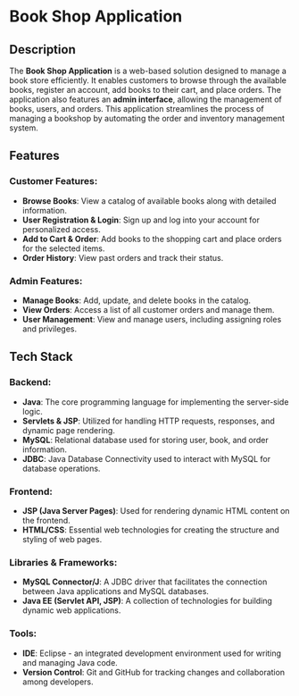 # Book Shop Application

## **Description**

The **Book Shop Application** is a web-based solution designed to manage a book store efficiently. It enables customers to browse through the available books, register an account, add books to their cart, and place orders. The application also features an **admin interface**, allowing the management of books, users, and orders. This application streamlines the process of managing a bookshop by automating the order and inventory management system.

## **Features**

### **Customer Features:**
- **Browse Books**: View a catalog of available books along with detailed information.
- **User Registration & Login**: Sign up and log into your account for personalized access.
- **Add to Cart & Order**: Add books to the shopping cart and place orders for the selected items.
- **Order History**: View past orders and track their status.

### **Admin Features:**
- **Manage Books**: Add, update, and delete books in the catalog.
- **View Orders**: Access a list of all customer orders and manage them.
- **User Management**: View and manage users, including assigning roles and privileges.

## **Tech Stack**

### **Backend:**
- **Java**: The core programming language for implementing the server-side logic.
- **Servlets & JSP**: Utilized for handling HTTP requests, responses, and dynamic page rendering.
- **MySQL**: Relational database used for storing user, book, and order information.
- **JDBC**: Java Database Connectivity used to interact with MySQL for database operations.

### **Frontend:**
- **JSP (Java Server Pages)**: Used for rendering dynamic HTML content on the frontend.
- **HTML/CSS**: Essential web technologies for creating the structure and styling of web pages.

### **Libraries & Frameworks:**
- **MySQL Connector/J**: A JDBC driver that facilitates the connection between Java applications and MySQL databases.
- **Java EE (Servlet API, JSP)**: A collection of technologies for building dynamic web applications.

### **Tools:**
- **IDE**: Eclipse - an integrated development environment used for writing and managing Java code.
- **Version Control**: Git and GitHub for tracking changes and collaboration among developers.
